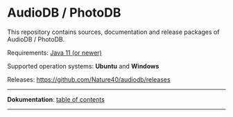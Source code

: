 # AudioDB / PhotoDB

This repository contains sources, documentation and release packages of AudioDB / PhotoDB.  

Requirements: [Java 11 (or newer)](https://adoptium.net)

Supported operation systems: **Ubuntu** and **Windows**

Releases: https://github.com/Nature40/audiodb/releases

---

**Dokumentation**: [table of contents](docs/index.md)

---